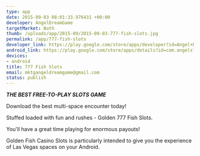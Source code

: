 ```yaml
--- 
type: app
date: 2015-09-03 08:01:33.976431 +00:00
developer: AngelDreamGame
targetMarket: Both
thumb: /uploads/app/2015-09/2015-09-03-777-fish-slots.jpg
permalink: /app/777-fish-slots
developer_link: https://play.google.com/store/apps/developer?id=Angel+Dream+Game
android_link: https://play.google.com/store/apps/details?id=com.angelslots.fishslots
devices: 
- android
title: 777 Fish Slots
email: mktgangeldreamgame@gmail.com
status: publish
---
```


***THE BEST FREE-TO-PLAY SLOTS GAME*** 

Download the best multi-space encounter today! 

Stuffed loaded with fun and rushes - Golden 777 Fish Slots. 

You'll have a great time playing for enormous payouts! 

Golden Fish Casino Slots is particularly intended to give you the experience of Las Vegas spaces on your Android. 
